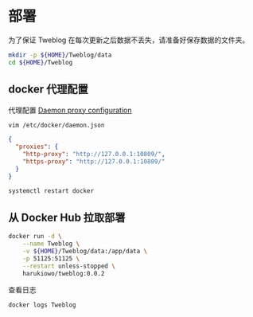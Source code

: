 # 部署
<!-- 如果网络没问题，推荐使用 [方法 1: 从 Docker Hub 拉取部署](#方法-1-从-docker-hub-拉取部署)，否则请使用 [方法 2: 手动请求并加载镜像](#方法-2-手动请求并加载镜像) -->

为了保证 Tweblog 在每次更新之后数据不丢失，请准备好保存数据的文件夹。
```sh
mkdir -p ${HOME}/Tweblog/data
cd ${HOME}/Tweblog
```

## docker 代理配置
代理配置 [Daemon proxy configuration](https://docs.docker.com/engine/daemon/proxy/)
```sh
vim /etc/docker/daemon.json
```
```json
{
  "proxies": {
    "http-proxy": "http://127.0.0.1:10809/",
    "https-proxy": "http://127.0.0.1:10809/"
  }
}
```
```sh
systemctl restart docker
```

## 从 Docker Hub 拉取部署 
```sh
docker run -d \
	--name Tweblog \
	-v ${HOME}/Tweblog/data:/app/data \
	-p 51125:51125 \
	--restart unless-stopped \
	harukiowo/tweblog:0.0.2
```

查看日志
```sh
docker logs Tweblog
```


<!-- ## 方法 2: 手动请求并加载镜像
```sh
# 将文件下载到当前目录
curl -L -O https://sakiko.top/d/onedrive/Sakiko/Project/Tweblog/0_0_1/tweblog-0_0_1.tar

# 加载镜像
docker load -i tweblog-0_0_1.tar

# 启动容器
docker run -d \
	--name Tweblog \
	-v ${HOME}/Tweblog/data:/app/data \
	-p 51125:51125 \
	--restart unless-stopped \
	harukiowo/tweblog:0.0.2

# 查看日志
docker logs Tweblog
``` 
-->


